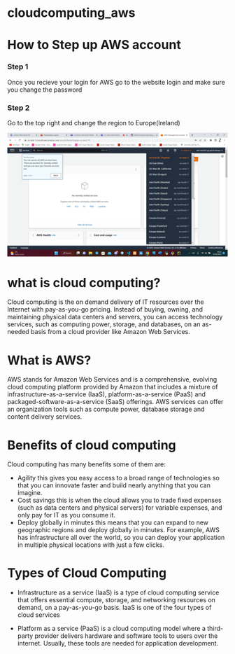 # cloudcomputing_aws

# How to Step up AWS account

### Step 1

Once you recieve your login for AWS go to the website login and make sure you change the password

### Step 2

Go to the top right and change the region to Europe(Ireland)

![](/AWS.png)




# what is cloud computing?
Cloud computing is the on demand delivery of IT resources over the Internet with pay-as-you-go pricing. Instead of buying, owning, and maintaining physical data centers and servers, you can access technology services, such as computing power, storage, and databases, on an as-needed basis from a cloud provider like Amazon Web Services.

# What is AWS?
AWS stands for Amazon Web Services and is a comprehensive, evolving cloud computing platform provided by Amazon that includes a mixture of infrastructure-as-a-service (IaaS), platform-as-a-service (PaaS) and packaged-software-as-a-service (SaaS) offerings. AWS services can offer an organization tools such as compute power, database storage and content delivery services.

# Benefits of cloud computing
Cloud computing has many benefits some of them are:
- Agility this gives you easy access to a broad range of technologies so that you can innovate faster and build nearly anything that you can imagine.
- Cost savings this is when the cloud allows you to trade fixed expenses (such as data centers and physical servers) for variable expenses, and only pay for IT as you consume it.
- Deploy globally in minutes this means that you can expand to new geographic regions and deploy globally in minutes. For example, AWS has infrastructure all over the world, so you can deploy your application in multiple physical locations with just a few clicks.

# Types of Cloud Computing
- Infrastructure as a service (IaaS) is a type of cloud computing service that offers essential compute, storage, and networking resources on demand, on a pay-as-you-go basis. IaaS is one of the four types of cloud services

- Platform as a service (PaaS) is a cloud computing model where a third-party provider delivers hardware and software tools to users over the internet. Usually, these tools are needed for application development.




